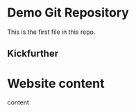 # Demo Git Repository

This is the first file in this repo.


## Kickfurther

# Website content
content
